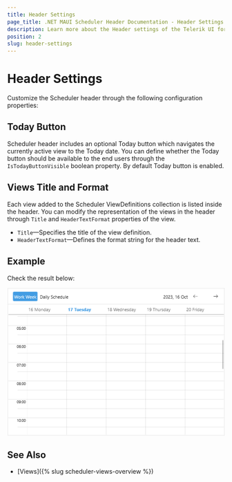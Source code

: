 ```yaml
---
title: Header Settings
page_title: .NET MAUI Scheduler Header Documentation - Header Settings
description: Learn more about the Header settings of the Telerik UI for .NET MAUI Scheduler control.
position: 2
slug: header-settings
---
```


# Header Settings 

Customize the Scheduler header through the following configuration properties:

## Today Button

Scheduler header includes an optional Today button which navigates the currently active view to the Today date. You can define whether the Today button should be available to the end users through the `IsTodayButtonVisible` boolean property. By default Today button is enabled.

## Views Title and Format

Each view added to the Scheduler ViewDefinitions collection is listed inside the header. You can modify the representation of the views in the header through `Title` and `HeaderTextFormat` properties of the view.

* `Title`&mdash;Specifies the title of the view definition.
* `HeaderTextFormat`&mdash;Defines the format string for the header text.

## Example

<snippet id='scheduler-header-properties' />

Check the result below:

![Telerik .NET MAUI Scheduler Header](../images/scheduler-header.png)

## See Also

- [Views]({% slug scheduler-views-overview %})